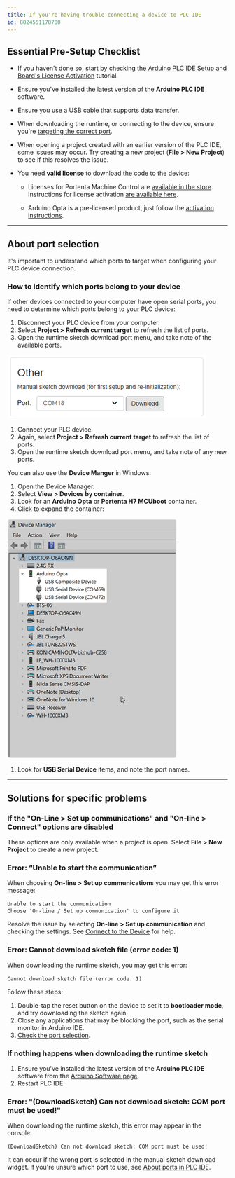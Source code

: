 ```yaml
---
title: If you're having trouble connecting a device to PLC IDE
id: 8824551178780
---
```


## Essential Pre-Setup Checklist

- If you haven't done so, start by checking the [Arduino PLC IDE Setup and Board's License Activation](https://docs.arduino.cc/software/plc-ide/tutorials/plc-ide-setup-license#instructions) tutorial.

- Ensure you've installed the latest version of the **Arduino PLC IDE** software.

- Ensure you use a USB cable that supports data transfer.

- When downloading the runtime, or connecting to the device, ensure you're [targeting the correct port](#about-ports).

- When opening a project created with an earlier version of the PLC IDE, some issues may occur. Try creating a new project (**File > New Project**) to see if this resolves the issue.

- You need **valid license** to download the code to the device:

  - Licenses for Portenta Machine Control are [available in the store](https://store.arduino.cc/products/plc-key-portenta-machine-control). Instructions for license activation [are available here](https://docs.arduino.cc/software/plc-ide/tutorials/plc-ide-setup-license#6-license-activation-with-product-key-portenta-machine-control).

  - Arduino Opta is a pre-licensed product, just follow the [activation instructions](https://docs.arduino.cc/software/plc-ide/tutorials/plc-ide-setup-license#7-license-activation-with-pre-licensed-products-opta).

---

## About port selection

It's important to understand which ports to target when configuring your PLC device connection.

### How to identify which ports belong to your device

If other devices connected to your computer have open serial ports, you need to determine which ports belong to your PLC device:

1. Disconnect your PLC device from your computer.
1. Select **Project > Refresh current target** to refresh the list of ports.
1. Open the runtime sketch download port menu, and take note of the available ports.

![The runtime download widget.](img/plc-ide-runtime-ports.png)

1. Connect your PLC device.
1. Again, select **Project > Refresh current target** to refresh the list of ports.
1. Open the runtime sketch download port menu, and take note of any new ports.

You can also use the **Device Manger** in Windows:

1. Open the Device Manager.
1. Select **View > Devices by container**.
1. Look for an **Arduino Opta** or **Portenta H7 MCUboot** container.
1. Click to expand the container:

![Arduino Opta ports in Device Manager.](img/device-manager.png)

1. Look for **USB Serial Device** items, and note the port names.

---

## Solutions for specific problems

### If the "On-Line > Set up communications" and "On-line > Connect" options are disabled

These options are only available when a project is open. Select **File > New Project** to create a new project.

### Error: “Unable to start the communication”

When choosing **On-line > Set up communications** you may get this error message:

```
Unable to start the communication
Choose 'On-line / Set up communication' to configure it
```

Resolve the issue by selecting **On-line > Set up communication** and checking the settings. See [Connect to the Device](https://docs.arduino.cc/software/plc-ide/tutorials/plc-ide-setup-license#5-connect-to-the-device) for help.

### Error: Cannot download sketch file (error code: 1)

When downloading the runtime sketch, you may get this error:

```
Cannot download sketch file (error code: 1)
```

Follow these steps:

1. Double-tap the reset button on the device to set it to **bootloader mode**, and try downloading the sketch again.
2. Close any applications that may be blocking the port, such as the serial monitor in Arduino IDE.
3. [Check the port selection](#about-ports).

### If nothing happens when downloading the runtime sketch

<!-- NOTE: Since missing PLC IDE Tools was the only known cause of this issue, it may no longer be relevant. -->

1. Ensure you've installed the latest version of the **Arduino PLC IDE** software from the [Arduino Software page](https://www.arduino.cc/en/software#arduino-plc-ide).
2. Restart PLC IDE.

### Error: "(DownloadSketch) Can not download sketch: COM port must be used!"

When downloading the runtime sketch, this error may appear in the console:

```
(DownloadSketch) Can not download sketch: COM port must be used!
```

It can occur if the wrong port is selected in the manual sketch download widget. If you're unsure which port to use, see [About ports in PLC IDE](#about-ports).

<!-- markdownlint-disable-file HC001 -->
